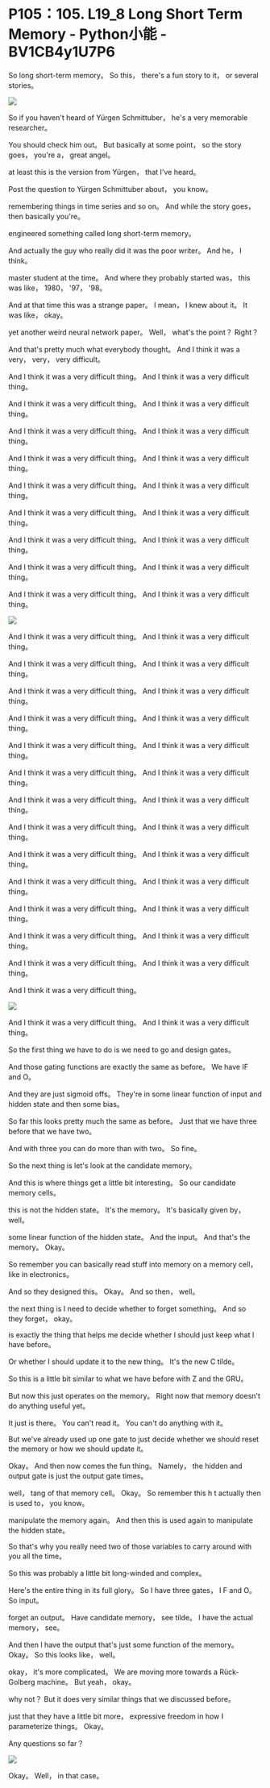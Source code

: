 # P105：105. L19_8 Long Short Term Memory - Python小能 - BV1CB4y1U7P6

 So long short-term memory。 So this， there's a fun story to it， or several stories。



![](img/bb1506d2be3e70e9cf9a858228172c99_1.png)

 So if you haven't heard of Yürgen Schmittuber， he's a very memorable researcher。

 You should check him out。 But basically at some point， so the story goes， you're a， great angel。

 at least this is the version from Yürgen， that I've heard。

 Post the question to Yürgen Schmittuber about， you know。

 remembering things in time series and so on。 And while the story goes， then basically you're。

 engineered something called long short-term memory。

 And actually the guy who really did it was the poor writer。 And he， I think。

 master student at the time。 And where they probably started was， this was like， 1980， '97， '98。

 And at that time this was a strange paper。 I mean， I knew about it。 It was like， okay。

 yet another weird neural network paper。 Well， what's the point？ Right？

 And that's pretty much what everybody thought。 And I think it was a very， very， very difficult。

 And I think it was a very difficult thing。 And I think it was a very difficult thing。

 And I think it was a very difficult thing。 And I think it was a very difficult thing。

 And I think it was a very difficult thing。 And I think it was a very difficult thing。

 And I think it was a very difficult thing。 And I think it was a very difficult thing。

 And I think it was a very difficult thing。 And I think it was a very difficult thing。

 And I think it was a very difficult thing。 And I think it was a very difficult thing。

 And I think it was a very difficult thing。 And I think it was a very difficult thing。

 And I think it was a very difficult thing。 And I think it was a very difficult thing。

 And I think it was a very difficult thing。 And I think it was a very difficult thing。



![](img/bb1506d2be3e70e9cf9a858228172c99_3.png)

 And I think it was a very difficult thing。 And I think it was a very difficult thing。

 And I think it was a very difficult thing。 And I think it was a very difficult thing。

 And I think it was a very difficult thing。 And I think it was a very difficult thing。

 And I think it was a very difficult thing。 And I think it was a very difficult thing。

 And I think it was a very difficult thing。 And I think it was a very difficult thing。

 And I think it was a very difficult thing。 And I think it was a very difficult thing。

 And I think it was a very difficult thing。 And I think it was a very difficult thing。

 And I think it was a very difficult thing。 And I think it was a very difficult thing。

 And I think it was a very difficult thing。 And I think it was a very difficult thing。

 And I think it was a very difficult thing。 And I think it was a very difficult thing。

 And I think it was a very difficult thing。 And I think it was a very difficult thing。

 And I think it was a very difficult thing。 And I think it was a very difficult thing。

 And I think it was a very difficult thing。 And I think it was a very difficult thing。

 And I think it was a very difficult thing。

![](img/bb1506d2be3e70e9cf9a858228172c99_5.png)

 And I think it was a very difficult thing。 And I think it was a very difficult thing。

 So the first thing we have to do is we need to go and design gates。

 And those gating functions are exactly the same as before。 We have IF and O。

 And they are just sigmoid offs。 They're in some linear function of input and hidden state and then some bias。

 So far this looks pretty much the same as before。 Just that we have three before that we have two。

 And with three you can do more than with two。 So fine。

 So the next thing is let's look at the candidate memory。

 And this is where things get a little bit interesting。 So our candidate memory cells。

 this is not the hidden state。 It's the memory。 It's basically given by， well。

 some linear function of the hidden state。 And the input。 And that's the memory。 Okay。

 So remember you can basically read stuff into memory on a memory cell， like in electronics。

 And so they designed this。 Okay。 And so then， well。

 the next thing is I need to decide whether to forget something。 And so they forget， okay。

 is exactly the thing that helps me decide whether I should just keep what I have before。

 Or whether I should update it to the new thing。 It's the new C tilde。

 So this is a little bit similar to what we have before with Z and the GRU。

 But now this just operates on the memory。 Right now that memory doesn't do anything useful yet。

 It just is there。 You can't read it。 You can't do anything with it。

 But we've already used up one gate to just decide whether we should reset the memory or how we should update it。

 Okay。 And then now comes the fun thing。 Namely， the hidden and output gate is just the output gate times。

 well， tang of that memory cell。 Okay。 So remember this h t actually then is used to， you know。

 manipulate the memory again。 And then this is used again to manipulate the hidden state。

 So that's why you really need two of those variables to carry around with you all the time。

 So this was probably a little bit long-winded and complex。

 Here's the entire thing in its full glory。 So I have three gates， I F and O。 So input。

 forget an output。 Have candidate memory， see tilde。 I have the actual memory， see。

 And then I have the output that's just some function of the memory。 Okay。 So this looks like， well。

 okay， it's more complicated。 We are moving more towards a Rück-Golberg machine。 But yeah， okay。

 why not？ But it does very similar things that we discussed before。

 just that they have a little bit more， expressive freedom in how I parameterize things。 Okay。

 Any questions so far？

![](img/bb1506d2be3e70e9cf9a858228172c99_7.png)

 Okay。 Well， in that case。